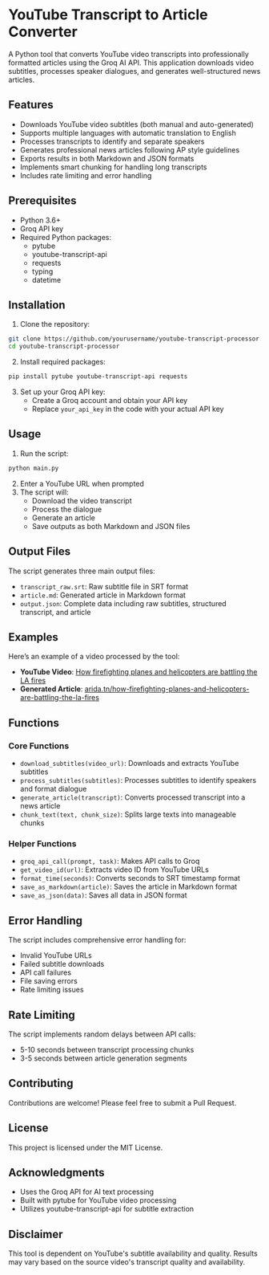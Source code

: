 # YouTube Transcript to Article Converter

A Python tool that converts YouTube video transcripts into professionally formatted articles using the Groq AI API. This application downloads video subtitles, processes speaker dialogues, and generates well-structured news articles.

## Features

- Downloads YouTube video subtitles (both manual and auto-generated)
- Supports multiple languages with automatic translation to English
- Processes transcripts to identify and separate speakers
- Generates professional news articles following AP style guidelines
- Exports results in both Markdown and JSON formats
- Implements smart chunking for handling long transcripts
- Includes rate limiting and error handling

## Prerequisites

- Python 3.6+
- Groq API key
- Required Python packages:
  - pytube
  - youtube-transcript-api
  - requests
  - typing
  - datetime

## Installation

1. Clone the repository:
```bash
git clone https://github.com/yourusername/youtube-transcript-processor.git
cd youtube-transcript-processor
```

2. Install required packages:
```bash
pip install pytube youtube-transcript-api requests
```

3. Set up your Groq API key:
   - Create a Groq account and obtain your API key
   - Replace `your_api_key` in the code with your actual API key

## Usage

1. Run the script:
```bash
python main.py
```

2. Enter a YouTube URL when prompted
3. The script will:
   - Download the video transcript
   - Process the dialogue
   - Generate an article
   - Save outputs as both Markdown and JSON files

## Output Files

The script generates three main output files:
- `transcript_raw.srt`: Raw subtitle file in SRT format
- `article.md`: Generated article in Markdown format
- `output.json`: Complete data including raw subtitles, structured transcript, and article

## Examples  

Here’s an example of a video processed by the tool:  

- **YouTube Video**: [How firefighting planes and helicopters are battling the LA fires](https://www.youtube.com/watch?v=0d-uc8p5GrE)  
- **Generated Article**: [arida.tn/how-firefighting-planes-and-helicopters-are-battling-the-la-fires](https://arida.tn/how-firefighting-planes-and-helicopters-are-battling-the-la-fires)  

## Functions

### Core Functions

- `download_subtitles(video_url)`: Downloads and extracts YouTube subtitles
- `process_subtitles(subtitles)`: Processes subtitles to identify speakers and format dialogue
- `generate_article(transcript)`: Converts processed transcript into a news article
- `chunk_text(text, chunk_size)`: Splits large texts into manageable chunks

### Helper Functions

- `groq_api_call(prompt, task)`: Makes API calls to Groq
- `get_video_id(url)`: Extracts video ID from YouTube URLs
- `format_time(seconds)`: Converts seconds to SRT timestamp format
- `save_as_markdown(article)`: Saves the article in Markdown format
- `save_as_json(data)`: Saves all data in JSON format

## Error Handling

The script includes comprehensive error handling for:
- Invalid YouTube URLs
- Failed subtitle downloads
- API call failures
- File saving errors
- Rate limiting issues

## Rate Limiting

The script implements random delays between API calls:
- 5-10 seconds between transcript processing chunks
- 3-5 seconds between article generation segments

## Contributing

Contributions are welcome! Please feel free to submit a Pull Request.

## License

This project is licensed under the MIT License.

## Acknowledgments

- Uses the Groq API for AI text processing
- Built with pytube for YouTube video processing
- Utilizes youtube-transcript-api for subtitle extraction

## Disclaimer

This tool is dependent on YouTube's subtitle availability and quality. Results may vary based on the source video's transcript quality and availability.
